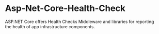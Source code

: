 # Asp-Net-Core-Health-Check
 
ASP.NET Core offers Health Checks Middleware and libraries for reporting the health of app infrastructure components.
